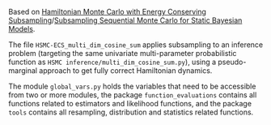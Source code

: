 Based on [Hamiltonian Monte Carlo with Energy Conserving Subsampling](https://jmlr.csail.mit.edu/papers/volume20/17-452/17-452.pdf)/[Subsampling Sequential Monte Carlo for Static Bayesian Models](https://arxiv.org/pdf/1805.03317.pdf).

The file `HSMC-ECS_multi_dim_cosine_sum` applies subsampling to an inference problem (targeting the same univariate multi-parameter probabilistic function as `HSMC inference/multi_dim_cosine_sum.py`), using a pseudo-marginal approach to get fully correct Hamiltonian dynamics.

The module `global_vars.py` holds the variables that need to be accessible from two or more modules, the package `function_evaluations` contains all functions related to estimators and likelihood functions, and the package `tools` contains all resampling, distribution and statistics related functions. 
